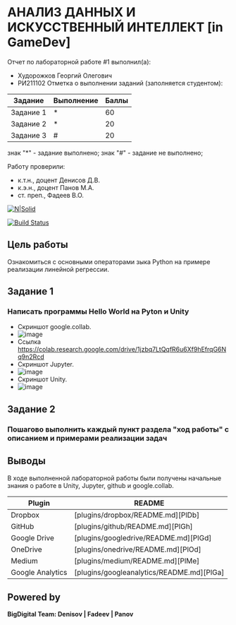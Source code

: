 # АНАЛИЗ ДАННЫХ И ИСКУССТВЕННЫЙ ИНТЕЛЛЕКТ [in GameDev]
Отчет по лабораторной работе #1 выполнил(а):
- Худорожков Георгий Олегович
- РИ211102
Отметка о выполнении заданий (заполняется студентом):

| Задание | Выполнение | Баллы |
| ------ | ------ | ------ |
| Задание 1 | * | 60 |
| Задание 2 | * | 20 |
| Задание 3 | # | 20 |

знак "*" - задание выполнено; знак "#" - задание не выполнено;

Работу проверили:
- к.т.н., доцент Денисов Д.В.
- к.э.н., доцент Панов М.А.
- ст. преп., Фадеев В.О.

[![N|Solid](https://cldup.com/dTxpPi9lDf.thumb.png)](https://nodesource.com/products/nsolid)

[![Build Status](https://travis-ci.org/joemccann/dillinger.svg?branch=master)](https://travis-ci.org/joemccann/dillinger)
## Цель работы
Ознакомиться с основными операторами зыка Python на примере реализации линейной регрессии.
## Задание 1
### Написать программы Hello World на Pyton и Unity
- Скриншот google.collab.
- ![image](https://user-images.githubusercontent.com/114441283/192611408-87d4fa81-cd42-4ac7-bdf3-ae56a697aeca.png)
- Ссылка https://colab.research.google.com/drive/1jzbq7LtQqfR6u6Xf9hEfrqG6Nq9n2Rcd
- Скриншот Jupyter.
- ![image](https://user-images.githubusercontent.com/114441283/192611627-9e6a6892-4b82-4839-b090-34d613a2195a.png)
- Скриншот Unity.
-  ![image](https://user-images.githubusercontent.com/114441283/192611929-27d5d33b-0a44-4d09-98fe-75407e833a61.png)
## Задание 2
### Пошагово выполнить каждый пункт раздела "ход работы" с описанием и примерами реализации задач



## Выводы

В ходе выполненной лабораторной работы были получены начальные знания о работе в Unity, Jupyter, github и google.collab.

| Plugin | README |
| ------ | ------ |
| Dropbox | [plugins/dropbox/README.md][PlDb] |
| GitHub | [plugins/github/README.md][PlGh] |
| Google Drive | [plugins/googledrive/README.md][PlGd] |
| OneDrive | [plugins/onedrive/README.md][PlOd] |
| Medium | [plugins/medium/README.md][PlMe] |
| Google Analytics | [plugins/googleanalytics/README.md][PlGa] |

## Powered by

**BigDigital Team: Denisov | Fadeev | Panov**
